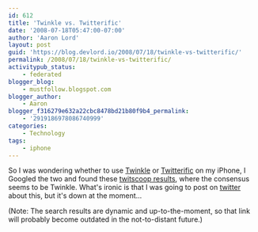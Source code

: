 ```yaml
---
id: 612
title: 'Twinkle vs. Twitterific'
date: '2008-07-18T05:47:00-07:00'
author: 'Aaron Lord'
layout: post
guid: 'https://blog.devlord.io/2008/07/18/twinkle-vs-twitterific/'
permalink: /2008/07/18/twinkle-vs-twitterific/
activitypub_status:
    - federated
blogger_blog:
    - mustfollow.blogspot.com
blogger_author:
    - Aaron
blogger_f316279e632a22cbc8478bd21b80f9b4_permalink:
    - '2919186978086740999'
categories:
    - Technology
tags:
    - iphone
---
```


So I was wondering whether to use <a href="http://tapulous.com/twinkle/">Twinkle</a> or <a href="http://iconfactory.com/software/twitterrific">Twitterific</a> on my iPhone, I Googled the two and found these <a href="http://www.twitscoop.com/twits/search?q=twitterific+twinkle&amp;commit=search">twitscoop results</a>, where the consensus seems to be Twinkle. What's ironic is that I was going to post on <a href="http://twitter.com/alord">twitter</a> about this, but it's down at the moment...

(Note: The search results are dynamic and up-to-the-moment, so that link will probably become outdated in the not-to-distant future.)
